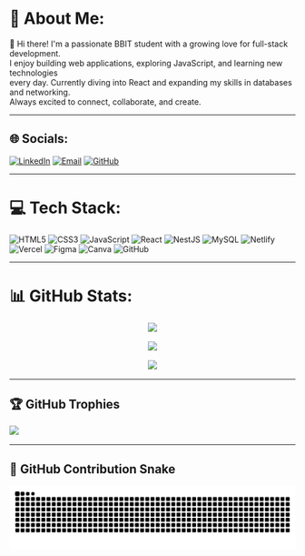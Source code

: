 # 💫 About Me:
👋 Hi there! I'm a passionate BBIT student with a growing love for full-stack development.<br> I enjoy building web applications, exploring JavaScript, and learning new technologies <br>every day. Currently diving into React and expanding my skills in databases and networking.<br>Always excited to connect, collaborate, and create.

---

## 🌐 Socials:
[![LinkedIn](https://img.shields.io/badge/LinkedIn-%230077B5.svg?style=for-the-badge&logo=linkedin&logoColor=white)](https://linkedin.com/in/philip-gisore) 
[![Email](https://img.shields.io/badge/Email-D14836?style=for-the-badge&logo=gmail&logoColor=white)](mailto:philipgisore7@gmail.com) 
[![GitHub](https://img.shields.io/badge/GitHub-%23121011.svg?style=for-the-badge&logo=github&logoColor=white)](https://github.com/philipgisore)

---

# 💻 Tech Stack:
![HTML5](https://img.shields.io/badge/html5-%23E34F26.svg?style=for-the-badge&logo=html5&logoColor=white) 
![CSS3](https://img.shields.io/badge/css3-%231572B6.svg?style=for-the-badge&logo=css3&logoColor=white)
![JavaScript](https://img.shields.io/badge/javascript-%23323330.svg?style=for-the-badge&logo=javascript&logoColor=%23F7DF1E) 
![React](https://img.shields.io/badge/react-%2320232a.svg?style=for-the-badge&logo=react&logoColor=%2361DAFB) 
![NestJS](https://img.shields.io/badge/nestjs-%23E0234E.svg?style=for-the-badge&logo=nestjs&logoColor=white) 
![MySQL](https://img.shields.io/badge/mysql-4479A1.svg?style=for-the-badge&logo=mysql&logoColor=white) 
![Netlify](https://img.shields.io/badge/netlify-%23000000.svg?style=for-the-badge&logo=netlify&logoColor=#00C7B7) 
![Vercel](https://img.shields.io/badge/vercel-%23000000.svg?style=for-the-badge&logo=vercel&logoColor=white) 
![Figma](https://img.shields.io/badge/figma-%23F24E1E.svg?style=for-the-badge&logo=figma&logoColor=white) 
![Canva](https://img.shields.io/badge/Canva-%2300C4CC.svg?style=for-the-badge&logo=Canva&logoColor=white) 
![GitHub](https://img.shields.io/badge/github-%23121011.svg?style=for-the-badge&logo=github&logoColor=white)

---

# 📊 GitHub Stats:
<div align="center">

![](https://github-readme-stats.vercel.app/api?username=philipgisore&theme=tokyonight&hide_border=true&include_all_commits=true&count_private=true)<br/>

![](https://nirzak-streak-stats.vercel.app/?user=philipgisore&theme=tokyonight&hide_border=true)<br/>

![](https://github-readme-stats.vercel.app/api/top-langs/?username=philipgisore&theme=tokyonight&hide_border=true&include_all_commits=true&count_private=true&layout=compact)

</div>

---

## 🏆 GitHub Trophies
![](https://github-profile-trophy.vercel.app/?username=philipgisore&theme=tokyonight&no-frame=true&no-bg=true&margin-w=4)

---

## 🐍 GitHub Contribution Snake
<picture>
  <source media="(prefers-color-scheme: dark)" srcset="https://raw.githubusercontent.com/philipgisore/philipgisore/output/github-snake-dark.svg" />
  <source media="(prefers-color-scheme: light)" srcset="https://raw.githubusercontent.com/philipgisore/philipgisore/output/github-snake-light.svg" />
  <img alt="github-snake" src="https://raw.githubusercontent.com/philipgisore/philipgisore/output/github-snake-dark.svg" />
</picture>


<!-- Proudly created with GPRM ( https://gprm.itsvg.in ) -->
